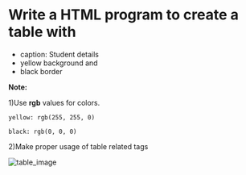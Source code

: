 # Write a HTML program to create a table with 
- caption: Student details
- yellow background and
- black border 

**Note:**

1)Use **rgb** values for colors.

`yellow: rgb(255, 255, 0)`

`black: rgb(0, 0, 0)`

2)Make proper usage of table related tags

![table_image](https://storage.googleapis.com/acciojob-open-file-collections/table-practise.png)
